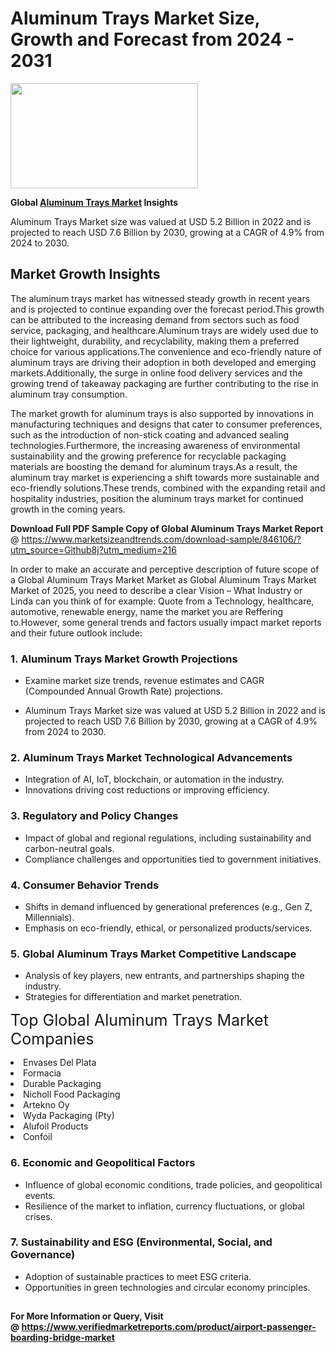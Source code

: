 <H1>Aluminum Trays Market Size, Growth and Forecast from 2024 - 2031</H1><img class="aligncenter size-medium wp-image-584254" src="https://thirdeyenews.in/wp-content/uploads/2024/09/Global-Market-Research-300x168.jpeg" alt="" width="300" height="168" /><p><strong>Global&nbsp;<a href="https://www.marketsizeandtrends.com/download-sample/846106/?utm_source=Github8j?utm_medium=216">Aluminum Trays Market</a> Insights</strong></p><p>Aluminum Trays Market size was valued at USD 5.2 Billion in 2022 and is projected to reach USD 7.6 Billion by 2030, growing at a CAGR of 4.9% from 2024 to 2030.</p><p><h2>Market Growth Insights</h2> <p>The aluminum trays market has witnessed steady growth in recent years and is projected to continue expanding over the forecast period.This growth can be attributed to the increasing demand from sectors such as food service, packaging, and healthcare.Aluminum trays are widely used due to their lightweight, durability, and recyclability, making them a preferred choice for various applications.The convenience and eco-friendly nature of aluminum trays are driving their adoption in both developed and emerging markets.Additionally, the surge in online food delivery services and the growing trend of takeaway packaging are further contributing to the rise in aluminum tray consumption.</p> <p>The market growth for aluminum trays is also supported by innovations in manufacturing techniques and designs that cater to consumer preferences, such as the introduction of non-stick coating and advanced sealing technologies.Furthermore, the increasing awareness of environmental sustainability and the growing preference for recyclable packaging materials are boosting the demand for aluminum trays.As a result, the aluminum tray market is experiencing a shift towards more sustainable and eco-friendly solutions.These trends, combined with the expanding retail and hospitality industries, position the aluminum trays market for continued growth in the coming years.</p> <p><span class=""><strong>Download Full PDF Sample Copy of Global Aluminum Trays Market Report</strong> @ <a href="https://www.marketsizeandtrends.com/download-sample/846106/?utm_source=Github8j?utm_medium=216" target="_blank">https://www.marketsizeandtrends.com/download-sample/846106/?utm_source=Github8j?utm_medium=216</a></span></p><p>In order to make an accurate and perceptive description of future scope of a Global&nbsp;Aluminum Trays Market Market as Global&nbsp;Aluminum Trays Market Market of 2025, you need to describe a clear Vision &ndash; What Industry or Linda can you think of for example: Quote from a Technology, healthcare, automotive, renewable energy, name the market you are Reffering to.However, some general trends and factors usually impact market reports and their future outlook include:</p><h3>1.&nbsp;<strong>Aluminum Trays Market Growth Projections</strong></h3><ul><li>Examine market size trends, revenue estimates and CAGR (Compounded Annual Growth Rate) projections.</li><li><p>Aluminum Trays Market size was valued at USD 5.2 Billion in 2022 and is projected to reach USD 7.6 Billion by 2030, growing at a CAGR of 4.9% from 2024 to 2030.</p></li></ul><h3>2.&nbsp;<strong>Aluminum Trays Market Technological Advancements</strong></h3><ul><li>Integration of AI, IoT, blockchain, or automation in the industry.</li><li>Innovations driving cost reductions or improving efficiency.</li></ul><h3>3.&nbsp;<strong>Regulatory and Policy Changes</strong></h3><ul><li>Impact of global and regional regulations, including sustainability and carbon-neutral goals.</li><li>Compliance challenges and opportunities tied to government initiatives.</li></ul><h3>4.&nbsp;<strong>Consumer Behavior Trends</strong></h3><ul><li>Shifts in demand influenced by generational preferences (e.g., Gen Z, Millennials).</li><li>Emphasis on eco-friendly, ethical, or personalized products/services.</li></ul><h3>5.&nbsp;<strong>Global Aluminum Trays Market Competitive Landscape</strong></h3><ul><li>Analysis of key players, new entrants, and partnerships shaping the industry.</li><li>Strategies for differentiation and market penetration.</li></ul><p data-pm-slice="1 1 []"><span style="color: inherit; font-family: inherit; font-size: 25px;">Top Global Aluminum Trays Market Companies</span></p><div class="" data-test-id=""><p><li>Envases Del Plata</li><li> Formacia</li><li> Durable Packaging</li><li> Nicholl Food Packaging</li><li> Artekno Oy</li><li> Wyda Packaging (Pty)</li><li> Alufoil Products</li><li> Confoil</li></p></div><h3>6.&nbsp;<strong>Economic and Geopolitical Factors</strong></h3><ul><li>Influence of global economic conditions, trade policies, and geopolitical events.</li><li>Resilience of the market to inflation, currency fluctuations, or global crises.</li></ul><h3>7.&nbsp;<strong>Sustainability and ESG (Environmental, Social, and Governance)</strong></h3><ul><li>Adoption of sustainable practices to meet ESG criteria.</li><li>Opportunities in green technologies and circular economy principles.</li></ul><h2><strong style="font-size: 14px;">For More Information or Query, Visit @&nbsp;</strong><a style="background-color: #ffffff; font-size: 14px;" href="https://www.marketsizeandtrends.com/report/aluminum-trays-market/" target="_blank">https://www.verifiedmarketreports.com/product/airport-passenger-boarding-bridge-market</a></h2>